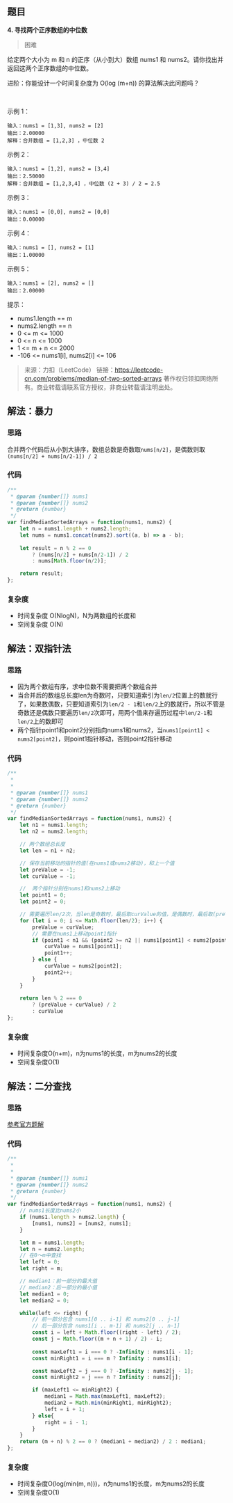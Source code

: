 ## 题目
**4. 寻找两个正序数组的中位数**
>困难

给定两个大小为 m 和 n 的正序（从小到大）数组 nums1 和 nums2。请你找出并返回这两个正序数组的中位数。

进阶：你能设计一个时间复杂度为 O(log (m+n)) 的算法解决此问题吗？

 

示例 1：
```
输入：nums1 = [1,3], nums2 = [2]
输出：2.00000
解释：合并数组 = [1,2,3] ，中位数 2
```
示例 2：
```
输入：nums1 = [1,2], nums2 = [3,4]
输出：2.50000
解释：合并数组 = [1,2,3,4] ，中位数 (2 + 3) / 2 = 2.5
```
示例 3：
```
输入：nums1 = [0,0], nums2 = [0,0]
输出：0.00000
```
示例 4：
```
输入：nums1 = [], nums2 = [1]
输出：1.00000
```
示例 5：
```
输入：nums1 = [2], nums2 = []
输出：2.00000
```

提示：
* nums1.length == m
* nums2.length == n
* 0 <= m <= 1000
* 0 <= n <= 1000
* 1 <= m + n <= 2000
* -106 <= nums1[i], nums2[i] <= 106

>来源：力扣（LeetCode）
链接：https://leetcode-cn.com/problems/median-of-two-sorted-arrays
著作权归领扣网络所有。商业转载请联系官方授权，非商业转载请注明出处。

## 解法：暴力
### 思路
合并两个代码后从小到大排序，数组总数是奇数取`nums[n/2]`，是偶数则取`(nums[n/2] + nums[n/2-1]) / 2`
### 代码
```js
/**
 * @param {number[]} nums1
 * @param {number[]} nums2
 * @return {number}
 */
var findMedianSortedArrays = function(nums1, nums2) {
    let n = nums1.length + nums2.length;
    let nums = nums1.concat(nums2).sort((a, b) => a - b);
    
    let result = n % 2 == 0
        ? (nums[n/2] + nums[n/2-1]) / 2
        : nums[Math.floor(n/2)];

    return result;
};
```
### 复杂度
* 时间复杂度 O(NlogN)，N为两数组的长度和
* 空间复杂度 O(N)

## 解法：双指针法
### 思路
* 因为两个数组有序，求中位数不需要把两个数组合并
* 当合并后的数组总长度len为奇数时，只要知道索引为`len/2`位置上的数就行了，如果数偶数，只要知道索引为`len/2 - 1`和`len/2`上的数就行，所以不管是奇数还是偶数只要遍历`len/2`次即可，用两个值来存遍历过程中`len/2-1`和`len/2`上的数即可
* 两个指针point1和point2分别指向nums1和nums2，当`nums1[point1] < nums2[point2]`，则point1指针移动，否则point2指针移动

### 代码
```js
/**
 * 
 * 
 * @param {number[]} nums1
 * @param {number[]} nums2
 * @return {number}
 */
var findMedianSortedArrays = function(nums1, nums2) {
    let n1 = nums1.length;
    let n2 = nums2.length;

    // 两个数组总长度
    let len = n1 + n2;

    // 保存当前移动的指针的值(在nums1或nums2移动)，和上一个值
    let preValue = -1;
    let curValue = -1;

    //  两个指针分别在nums1和nums2上移动
    let point1 = 0;
    let point2 = 0;

    // 需要遍历len/2次，当len是奇数时，最后取curValue的值，是偶数时，最后取(preValue + curValue)/2的值
    for (let i = 0; i <= Math.floor(len/2); i++) {
        preValue = curValue;
        // 需要在nums1上移动point1指针
        if (point1 < n1 && (point2 >= n2 || nums1[point1] < nums2[point2])) {
            curValue = nums1[point1];
            point1++;
        } else {
            curValue = nums2[point2];
            point2++;
        }
    }
    
    return len % 2 === 0 
        ? (preValue + curValue) / 2
        : curValue
};
```
### 复杂度
* 时间复杂度O(n+m)，n为nums1的长度，m为nums2的长度
* 空间复杂度O(1)

## 解法：二分查找
### 思路
[参考官方题解](https://leetcode-cn.com/problems/median-of-two-sorted-arrays/solution/xun-zhao-liang-ge-you-xu-shu-zu-de-zhong-wei-s-114/)

### 代码
```js
/**
 * 
 * 
 * @param {number[]} nums1
 * @param {number[]} nums2
 * @return {number}
 */
var findMedianSortedArrays = function(nums1, nums2) {
    // nums1长度比nums2小
    if (nums1.length > nums2.length) {
        [nums1, nums2] = [nums2, nums1];
    }

    let m = nums1.length;
    let n = nums2.length;
    // 在0～m中查找
    let left = 0;
    let right = m;

    // median1：前一部分的最大值
    // median2：后一部分的最小值
    let median1 = 0;
    let median2 = 0;

    while(left <= right) {
        // 前一部分包含 nums1[0 .. i-1] 和 nums2[0 .. j-1]
        // 后一部分包含 nums1[i .. m-1] 和 nums2[j .. n-1]
        const i = left + Math.floor((right - left) / 2);
        const j = Math.floor((m + n + 1) / 2) - i;
        
        const maxLeft1 = i === 0 ? -Infinity : nums1[i - 1];
        const minRight1 = i === m ? Infinity : nums1[i];

        const maxLeft2 = j === 0 ? -Infinity : nums2[j - 1];
        const minRight2 = j === n ? Infinity : nums2[j];

        if (maxLeft1 <= minRight2) {
            median1 = Math.max(maxLeft1, maxLeft2);
            median2 = Math.min(minRight1, minRight2);
            left = i + 1;
        } else{
            right = i - 1;
        }
    }
    return (m + n) % 2 == 0 ? (median1 + median2) / 2 : median1;
};

```
### 复杂度
* 时间复杂度O(log(min(m, n)))，n为nums1的长度，m为nums2的长度
* 空间复杂度O(1)
